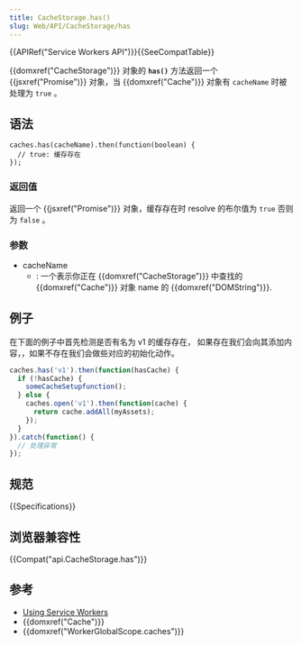 ```yaml
---
title: CacheStorage.has()
slug: Web/API/CacheStorage/has
---
```

{{APIRef("Service Workers API")}}{{SeeCompatTable}}

{{domxref("CacheStorage")}} 对象的 **`has()`** 方法返回一个 {{jsxref("Promise")}} 对象，当 {{domxref("Cache")}} 对象有 `cacheName` 时被处理为 `true` 。

## 语法

```plain
caches.has(cacheName).then(function(boolean) {
  // true: 缓存存在
});
```

### 返回值

返回一个 {{jsxref("Promise")}} 对象，缓存存在时 resolve 的布尔值为 `true` 否则为 `false` 。

### 参数

- cacheName
  - : 一个表示你正在 {{domxref("CacheStorage")}} 中查找的 {{domxref("Cache")}} 对象 name 的 {{domxref("DOMString")}}.

## 例子

在下面的例子中首先检测是否有名为 v1 的缓存存在， 如果存在我们会向其添加内容，，如果不存在我们会做些对应的初始化动作。

```js
caches.has('v1').then(function(hasCache) {
  if (!hasCache) {
    someCacheSetupfunction();
  } else {
    caches.open('v1').then(function(cache) {
      return cache.addAll(myAssets);
    });
  }
}).catch(function() {
  // 处理异常
});
```

## 规范

{{Specifications}}

## 浏览器兼容性

{{Compat("api.CacheStorage.has")}}

## 参考

- [Using Service Workers](/en-US/docs/Web/API/ServiceWorker_API/Using_Service_Workers)
- {{domxref("Cache")}}
- {{domxref("WorkerGlobalScope.caches")}}
